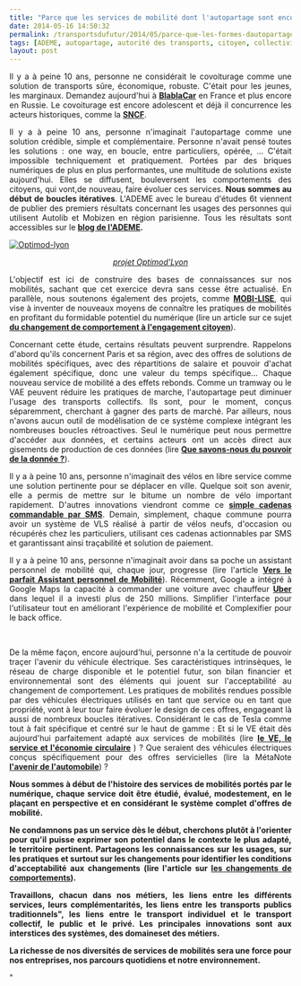 ```yaml
---
title: "Parce que les services de mobilité dont l'autopartage sont encore très jeunes"
date: 2014-05-16 14:50:32
permalink: /transportsdufutur/2014/05/parce-que-les-formes-dautopartage-actuelles-sont-encore-tres-jeunes-2.html
tags: [ADEME, autopartage, autorité des transports, citoyen, collectivité, données réelles, economie circulaire, Efficacité énergétique, gouvernance, Infrastructure, innovation, intelligence collective, Service de mobilité, véhicule propre]
layout: post
---
```


<p style="text-align: justify">Il y a à peine 10 ans, personne ne considérait le covoiturage comme une solution de transports sûre, économique, robuste. C'était pour les jeunes, les marginaux. Demandez aujourd'hui à <a href="http://www.challenges.fr/entreprise/20140129.CHA9776/comment-le-champion-francais-du-covoiturage-blablacar-impose-son-modele-en-europe.html" target="_blank"><strong>BlablaCar</strong></a> en France et plus encore en Russie. Le covoiturage est encore adolescent et déjà il concurrence les acteurs historiques, comme la <a href="http://www.lenouveleconomiste.fr/sncf-contre-google-20090/" target="_blank"><strong>SNCF</strong></a>.</p> <p style="text-align: justify">Il y a à peine 10 ans, personne n'imaginait l'autopartage comme une solution crédible, simple et complémentaire. Personne n'avait pensé toutes les solutions : one way, en boucle, entre particuliers, opérée, ... C'était impossible techniquement et pratiquement. Portées par des briques numériques de plus en plus performantes, une multitude de solutions existe aujourd'hui. Elles se diffusent, bouleversent les comportements des citoyens, qui vont,de nouveau, faire évoluer ces services. <strong>Nous sommes au début de boucles itératives</strong>. L'ADEME avec le bureau d'études 6t viennent de publier des premiers résultats concernant les usages des personnes qui utilisent Autolib et Mobizen en région parisienne. Tous les résultats sont accessibles sur le <strong><a href="http://www.presse.ademe.fr/2014/05/lautopartage-un-mode-de-deplacement-a-encourager.html" target="_blank">blog de l'ADEME</a>.</strong> </p> <p style="text-align: justify"></p>  <!--more--> <a class="asset-img-link" href="https://gabrielplassat.github.io/transportsdufutur/wp-content/uploads/sites/6/old/6a0120a66d2ad4970b01a511b9b1d3970c-pi.jpg"><img alt="Optimod-lyon" border="0" class="asset  asset-image at-xid-6a0120a66d2ad4970b01a511b9b1d3970c image-full img-responsive" src="/wp-content/uploads/sites/6/old/6a0120a66d2ad4970b01a511b9b1d3970c-800wi.jpg" title="Optimod-lyon" /></a> <p style="text-align: center"><a href="http://www.optimodlyon.com/" target="_blank"><em>projet Optimod'Lyon</em></a></p> <p style="text-align: justify"></p> <p style="text-align: justify">L'objectif est ici de construire des bases de connaissances sur nos mobilités, sachant que cet exercice devra sans cesse être actualisé. En parallèle, nous soutenons également des projets, comme <a href="http://www.groupechronos.org/projets/chantiers/mobi-lise-ameliorer-les-mobilites-par-les-contributions-communautaires" target="_blank"><strong>MOBI-LISE</strong></a>, qui vise à inventer de nouveaux moyens de connaître les pratiques de mobilités en profitant du formidable potentiel du numérique (lire un article sur ce sujet <a href="https://gabrielplassat.github.io/transportsdufutur/2014/03/du-changement-de-comportement-a-lengagement-citoyen.html" target="_blank"><strong>du changement de comportement à l'engagement citoyen</strong></a>).</p> <p style="text-align: justify">Concernant cette étude, certains résultats peuvent surprendre. Rappelons d'abord qu'ils concernent Paris et sa région, avec des offres de solutions de mobilités spécifiques, avec des répartitions de salaire et pouvoir d'achat également spécifique, donc une valeur du temps spécifique... Chaque nouveau service de mobilité a des effets rebonds. Comme un tramway ou le VAE peuvent réduire les pratiques de marche, l'autopartage peut diminuer l'usage des transports collectifs. Ils sont, pour le moment, conçus séparemment, cherchant à gagner des parts de marché. Par ailleurs, nous n'avons aucun outil de modélisation de ce système complexe intégrant les nombreuses boucles rétroactives. Seul le numérique peut nous permettre d'accéder aux données, et certains acteurs ont un accès direct aux gisements de production de ces données (lire <a href="https://gabrielplassat.github.io/transportsdufutur/2014/04/que-savons-nous-du-pouvoir-de-la-donnee.html" target="_blank"><strong>Que savons-nous du pouvoir de la donnée ?</strong></a>).</p> <p style="text-align: justify">Il y a à peine 10 ans, personne n'imaginait des vélos en libre service comme une solution pertinente pour se déplacer en ville. Quelque soit son avenir, elle a permis de mettre sur le bitume un nombre de vélo important rapidement. D'autres innovations viendront comme ce <a href="http://www.wired.com/2014/05/bike-velo-skylock/?mbid=social_twitter" target="_blank"><strong>simple cadenas commandable par SMS</strong></a>. Demain, simplement, chaque commune pourra avoir un système de VLS réalisé à partir de vélos neufs, d'occasion ou récupérés chez les particuliers, utilisant ces cadenas actionnables par SMS et garantissant ainsi traçabilité et solution de paiement.</p> <p style="text-align: justify">Il y a à peine 10 ans, personne n'imaginait avoir dans sa poche un assistant personnel de mobilité qui, chaque jour, progresse (lire l'article <a href="https://gabrielplassat.github.io/transportsdufutur/2014/03/avec-android-wear-google-avance-ses-pions-vers-le-parfait-assistant-personnel-de-mobilite.html" target="_blank"><strong>Vers le parfait Assistant personnel de Mobilité</strong></a>). Récemment, Google a intégré à Google Maps la capacité à commander une voiture avec chauffeur <a href="http://www.numerama.com/magazine/29302-google-maps-integre-uber.html" target="_blank"><strong>Uber</strong> </a>dans lequel il a investi plus de 250 millions. Simplifier l'interface pour l'utilisateur tout en améliorant l'expérience de mobilité et Complexifier pour le back office.</p> <p style="text-align: justify"> </p> <p style="text-align: justify">De la même façon, encore aujourd'hui, personne n'a la certitude de pouvoir traçer l'avenir du véhicule électrique. Ses caractéristiques intrinsèques, le réseau de charge disponible et le potentiel futur, son bilan financier et environnemental sont des éléments qui jouent sur l'acceptabilité au changement de comportement. Les pratiques de mobilités rendues possible par des véhicules électriques utilisés en tant que service ou en tant que propriété, vont à leur tour faire évoluer le design de ces offres, engageant là aussi de nombreux boucles itératives. Considérant le cas de Tesla comme tout à fait spécifique et centré sur le haut de gamme : Et si le VE était dès aujourd'hui parfaitement adapté aux services de mobilités (lire <a href="https://gabrielplassat.github.io/transportsdufutur/2010/06/le-vehicule-electrique-le-service-et-leconomie-circulaire.html" target="_blank"><strong>le VE, le service et l'économie circulaire</strong></a> ) ? Que seraient des véhicules électriques conçus spécifiquement pour des offres servicielles (lire la MétaNote <a href="https://gabrielplassat.github.io/transportsdufutur/2012/07/lavenir-de-lautomobile.html" target="_blank"><strong>l'avenir de l'automobile</strong></a>) ?</p> <p style="text-align: justify"><strong>Nous sommes à début de l'histoire des services de mobilités portés par le numérique, chaque service doit être étudié, évalué, modestement, en le plaçant en perspective et en considérant le système complet d'offres de mobilité. </strong></p> <p style="text-align: justify"><strong>Ne condamnons pas un service dès le début, cherchons plutôt à l'orienter pour qu'il puisse exprimer son potentiel dans le contexte le plus adapté, le territoire pertinent. Partageons les connaissances sur les usages, sur les pratiques et surtout sur les changements pour identifier les conditions d'acceptabilité aux changements (lire l'article sur <a href="https://gabrielplassat.github.io/transportsdufutur/2013/11/changer-de-mode-de-transport-doit-etre-une-consequence-et-non-un-objectif.html" target="_blank">les changements de comportements</a>). </strong></p> <p style="text-align: justify"><strong>Travaillons, chacun dans nos métiers, les liens entre les différents services, leurs complémentarités, les liens entre les transports publics traditionnels", les liens entre le transport individuel et le transport collectif, le public et le privé. Les principales innovations sont aux interstices des systèmes, des domaineset des métiers. </strong></p> <p style=""text-align: justify""><strong>La richesse de nos diversités de services de mobilités sera une force pour nos entreprises, nos parcours quotidiens et notre environnement.</strong></p>"
